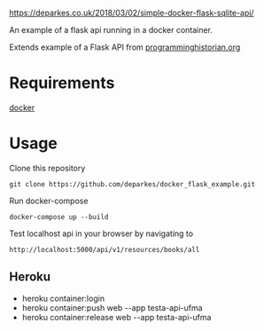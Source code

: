 
https://deparkes.co.uk/2018/03/02/simple-docker-flask-sqlite-api/


An example of a flask api running in a docker container.

Extends example of a Flask API from [programminghistorian.org](http://programminghistorian.github.io/ph-submissions/lessons/creating-apis-with-python-and-flask)

# Requirements
[docker](https://www.docker.com/get-docker)

# Usage
Clone this repository
```
git clone https://github.com/deparkes/docker_flask_example.git
```

Run docker-compose
```
docker-compose up --build
```

Test localhost api in your browser by navigating to
```
http://localhost:5000/api/v1/resources/books/all
```

## Heroku

- heroku container:login
- heroku container:push web --app testa-api-ufma
- heroku container:release web --app testa-api-ufma
